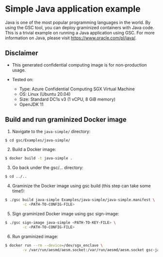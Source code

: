 # Simple Java application example

Java is one of the most popular programming languages in the world. By using the GSC tool, you can
deploy graminized containers with Java code. This is a trivial example on running
a Java application using GSC. For more information on Java, please visit
https://www.oracle.com/pl/java/.

## Disclaimer

* This generated confidential computing image is for non-production usage.

* Tested on:
  - Type: Azure Confidential Computing SGX Virtual Machine
  - OS: Linux (Ubuntu 20.04)
  - Size: Standard DC1s v3 (1 vCPU, 8 GiB memory)
  - OpenJDK 11

## Build and run graminized Docker image

1. Navigate to the `java-simple/` directory:

```bash
$ cd gsc/Examples/java-simple/
```

2. Build a Docker image:

```bash
$ docker build -t java-simple .
```

3. Go back under the gsc/... directory:

```bash
$ cd ../..
```

4. Graminize the Docker image using gsc build (this step can take some time!):

```bash
$ ./gsc build java-simple Examples/java-simple/java-simple.manifest \
        -c <PATH-TO-CONFIG-FILE>
```

5. Sign graminized Docker image using gsc sign-image:

```bash
$ ./gsc sign-image java-simple <PATH-TO-KEY-FILE> \
        -c <PATH-TO-CONFIG-FILE>
```

6. Run graminized image: 

```bash
$ docker run --rm --device=/dev/sgx_enclave \
        -v /var/run/aesmd/aesm.socket:/var/run/aesmd/aesm.socket gsc-java-simple
```
